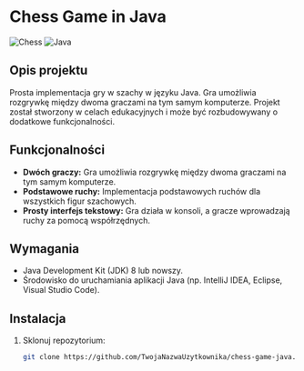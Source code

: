 # Chess Game in Java

![Chess](https://img.shields.io/badge/Game-Chess-blue)
![Java](https://img.shields.io/badge/Language-Java-orange)


## Opis projektu

Prosta implementacja gry w szachy w języku Java. Gra umożliwia rozgrywkę między dwoma graczami na tym samym komputerze. Projekt został stworzony w celach edukacyjnych i może być rozbudowywany o dodatkowe funkcjonalności.

## Funkcjonalności

- **Dwóch graczy:** Gra umożliwia rozgrywkę między dwoma graczami na tym samym komputerze.
- **Podstawowe ruchy:** Implementacja podstawowych ruchów dla wszystkich figur szachowych.
- **Prosty interfejs tekstowy:** Gra działa w konsoli, a gracze wprowadzają ruchy za pomocą współrzędnych.

## Wymagania

- Java Development Kit (JDK) 8 lub nowszy.
- Środowisko do uruchamiania aplikacji Java (np. IntelliJ IDEA, Eclipse, Visual Studio Code).

## Instalacja

1. Sklonuj repozytorium:
   ```bash
   git clone https://github.com/TwojaNazwaUzytkownika/chess-game-java.git
